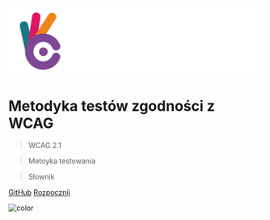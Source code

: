 ![logo](_images/lepszyweb.svg)


# Metodyka testów zgodności z WCAG

> WCAG 2.1

> Metoyka testowania

> Słownik


[GitHub](https://github.com/lepszyweb/wcag-testy)
[Rozpocznij](testy/)

<!-- background color -->
![color](#4d245e)
